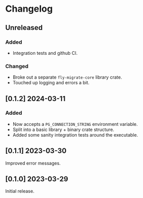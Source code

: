 # Changelog

## Unreleased

### Added

- Integration tests and github CI.

### Changed

- Broke out a separate `fly-migrate-core` library crate.
- Touched up logging and errors a bit.

## [0.1.2] 2024-03-11

### Added

- Now accepts a `PG_CONNECTION_STRING` environment variable.
- Split into a basic library + binary crate structure.
- Added some sanity integration tests around the executable.

## [0.1.1] 2023-03-30

Improved error messages.

## [0.1.0] 2023-03-29

Initial release.
